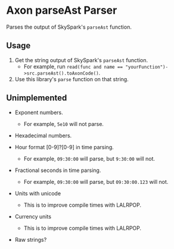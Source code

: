 # Axon parseAst Parser

Parses the output of SkySpark's `parseAst` function.

## Usage
1. Get the string output of SkySpark's `parseAst` function.
    * For example, run `read(func and name == "yourFunction")->src.parseAst().toAxonCode()`.
1. Use this library's `parse` function on that string.

## Unimplemented
* Exponent numbers.
    * For example, `5e10` will not parse.
* Hexadecimal numbers.
* Hour format [0-9]?[0-9] in time parsing.
    * For example, `09:30:00` will parse, but `9:30:00` will not.
* Fractional seconds in time parsing.
    * For example, `09:30:00` will parse, but `09:30:00.123` will not.
* Units with unicode
    * This is to improve compile times with LALRPOP.
* Currency units
    * This is to improve compile times with LALRPOP.

* Raw strings?
